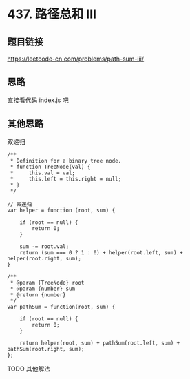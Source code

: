 # 437. 路径总和 III

## 题目链接

https://leetcode-cn.com/problems/path-sum-iii/

## 思路

直接看代码 index.js 吧

## 其他思路

双递归

```
/**
 * Definition for a binary tree node.
 * function TreeNode(val) {
 *     this.val = val;
 *     this.left = this.right = null;
 * }
 */

// 双递归
var helper = function (root, sum) {

    if (root == null) {
        return 0;
    }

    sum -= root.val;
    return (sum === 0 ? 1 : 0) + helper(root.left, sum) + helper(root.right, sum);
}

/**
 * @param {TreeNode} root
 * @param {number} sum
 * @return {number}
 */
var pathSum = function(root, sum) {

    if (root == null) {
        return 0;
    }

    return helper(root, sum) + pathSum(root.left, sum) + pathSum(root.right, sum);
};

```

TODO 其他解法
